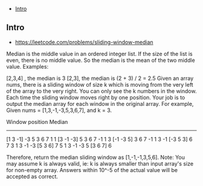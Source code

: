 - [Intro](#intro)

## Intro

- https://leetcode.com/problems/sliding-window-median

Median is the middle value in an ordered integer list. If the size of the list is even, there is no middle value. So the median is the mean of the two middle value.
Examples:

[2,3,4] , the median is 3
[2,3], the median is (2 + 3) / 2 = 2.5
Given an array nums, there is a sliding window of size k which is moving from the very left of the array to the very right. You can only see the k numbers in the window. Each time the sliding window moves right by one position. Your job is to output the median array for each window in the original array.
For example,
Given nums = [1,3,-1,-3,5,3,6,7], and k = 3.

Window position                Median
---------------               -----
[1  3  -1] -3  5  3  6  7       1
 1 [3  -1  -3] 5  3  6  7       -1
 1  3 [-1  -3  5] 3  6  7       -1
 1  3  -1 [-3  5  3] 6  7       3
 1  3  -1  -3 [5  3  6] 7       5
 1  3  -1  -3  5 [3  6  7]      6

Therefore, return the median sliding window as [1,-1,-1,3,5,6].
Note: 
You may assume k is always valid, ie: k is always smaller than input array's size for non-empty array.
Answers within 10^-5 of the actual value will be accepted as correct.
